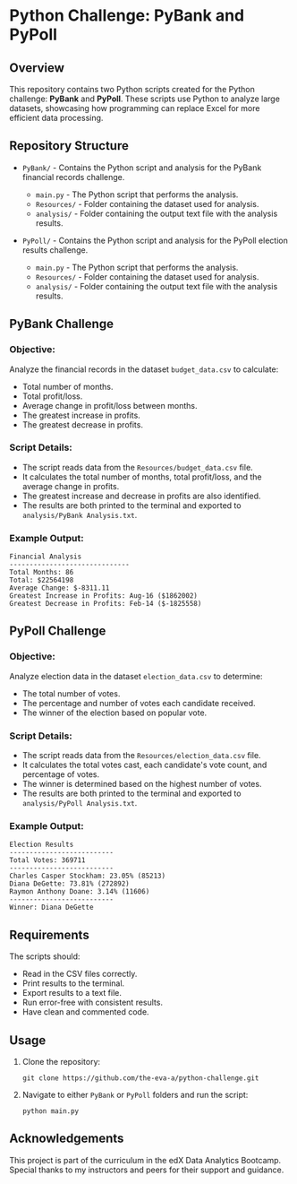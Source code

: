 
# Python Challenge: PyBank and PyPoll

## Overview

This repository contains two Python scripts created for the Python challenge: **PyBank** and **PyPoll**. These scripts use Python to analyze large datasets, showcasing how programming can replace Excel for more efficient data processing.

## Repository Structure

- `PyBank/` - Contains the Python script and analysis for the PyBank financial records challenge.
  - `main.py` - The Python script that performs the analysis.
  - `Resources/` - Folder containing the dataset used for analysis.
  - `analysis/` - Folder containing the output text file with the analysis results.
  
- `PyPoll/` - Contains the Python script and analysis for the PyPoll election results challenge.
  - `main.py` - The Python script that performs the analysis.
  - `Resources/` - Folder containing the dataset used for analysis.
  - `analysis/` - Folder containing the output text file with the analysis results.

## PyBank Challenge

### Objective:
Analyze the financial records in the dataset `budget_data.csv` to calculate:
- Total number of months.
- Total profit/loss.
- Average change in profit/loss between months.
- The greatest increase in profits.
- The greatest decrease in profits.

### Script Details:
- The script reads data from the `Resources/budget_data.csv` file.
- It calculates the total number of months, total profit/loss, and the average change in profits.
- The greatest increase and decrease in profits are also identified.
- The results are both printed to the terminal and exported to `analysis/PyBank Analysis.txt`.

### Example Output:
```
Financial Analysis
------------------------------
Total Months: 86
Total: $22564198
Average Change: $-8311.11
Greatest Increase in Profits: Aug-16 ($1862002)
Greatest Decrease in Profits: Feb-14 ($-1825558)
```

## PyPoll Challenge

### Objective:
Analyze election data in the dataset `election_data.csv` to determine:
- The total number of votes.
- The percentage and number of votes each candidate received.
- The winner of the election based on popular vote.

### Script Details:
- The script reads data from the `Resources/election_data.csv` file.
- It calculates the total votes cast, each candidate's vote count, and percentage of votes.
- The winner is determined based on the highest number of votes.
- The results are both printed to the terminal and exported to `analysis/PyPoll Analysis.txt`.

### Example Output:
```
Election Results
--------------------------
Total Votes: 369711
--------------------------
Charles Casper Stockham: 23.05% (85213)
Diana DeGette: 73.81% (272892)
Raymon Anthony Doane: 3.14% (11606)
--------------------------
Winner: Diana DeGette
```

## Requirements

The scripts should:
- Read in the CSV files correctly.
- Print results to the terminal.
- Export results to a text file.
- Run error-free with consistent results.
- Have clean and commented code.

## Usage

1. Clone the repository:
    ```
   git clone https://github.com/the-eva-a/python-challenge.git
   ```

2. Navigate to either `PyBank` or `PyPoll` folders and run the script:
   
   ```
   python main.py
   ```

## Acknowledgements

This project is part of the curriculum in the edX Data Analytics Bootcamp. Special thanks to my instructors and peers for their support and guidance.

